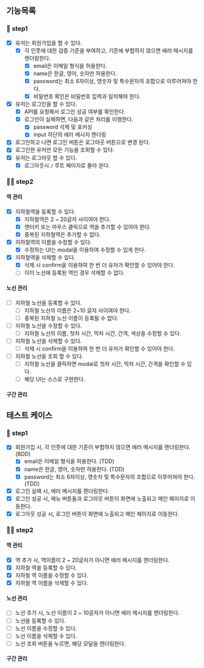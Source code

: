 ## 기능목록

### 🎯 step1

- [x] 유저는 회원가입을 할 수 있다.
  - [x] 각 인풋에 대한 검증 기준을 부여하고, 기준에 부합하지 않으면 에러 메시지를 렌더링한다.
    - [x] email은 이메일 형식을 허용한다.
    - [x] name은 한글, 영어, 숫자만 허용한다.
    - [x] password는 최소 6자이상, 영숫자 및 특수문자의 조합으로 이루어져야 한다.
    - [x] 비밀번호 확인은 비밀번호 입력과 일치해야 한다.
- [x] 유저는 로그인을 할 수 있다.
  - [x] API를 요청해서 로그인 성공 여부를 확인한다.
  - [x] 로그인이 실패하면, 다음과 같은 처리를 이행한다.
    - [x] password 삭제 및 포커싱
    - [x] input 하단의 에러 메시지 렌더링
- [x] 로그인하고 나면 로그인 버튼은 로그아웃 버튼으로 변경 된다.
- [x] 로그인한 유저만 모든 기능을 조회할 수 있다.
- [x] 유저는 로그아웃 할 수 있다.
  - [x] 로그아웃시 `/` 루트 페이지로 돌아 온다.

### 🎯🎯 step2

#### 역 관리

- [x] 지하철역을 등록할 수 있다.
  - [x] 지하철역은 2 ~ 20글자 사이여야 한다.
  - [x] 엔터키 또는 마우스 클릭으로 역을 추가할 수 있어야 한다.
  - [x] 중복된 지하철역은 추가할 수 없다.
- [x] 지하철역의 이름을 수정할 수 있다.
  - [x] 수정하는 UI는 modal을 이용하여 수정할 수 있게 한다.
- [x] 지하철역을 삭제할 수 있다.
  - [x] 삭제 시 confirm을 이용하여 한 번 더 유저가 확인할 수 있어야 한다.
  - [ ] 이미 노선에 등록된 역인 경우 삭제할 수 없다.

#### 노선 관리

- [ ] 지하철 노선을 등록할 수 있다.
  - [ ] 지하철 노선의 이름은 2~10 글자 사이여야 한다.
  - [ ] 중복된 지하철 노선 이름이 등록될 수 없다.
- [ ] 지하철 노선을 수정할 수 있다.
  - [ ] 지하철 노선의 이름, 첫차 시간, 막차 시간, 간격, 색상을 수정할 수 있다.
- [ ] 지하철 노선을 삭제할 수 있다.
  - [ ] 삭제 시 confirm을 이용하여 한 번 더 유저가 확인할 수 있어야 한다.
- [ ] 지하철 노선을 조회 할 수 있다.
  - [ ] 지하철 노선을 클릭하면 modal로 첫차 시간, 막차 시간, 간격을 확인할 수 있다.
  - [ ] 해당 UI는 스스로 구현한다.

#### 구간 관리

## 테스트 케이스

### 🎯 step1

- [x] 회원가입 시, 각 인풋에 대한 기준이 부합하지 않으면 에러 메시지를 렌더링한다. (BDD)
  - [x] email은 이메일 형식을 허용한다. (TDD)
  - [x] name은 한글, 영어, 숫자만 허용한다. (TDD)
  - [x] password는 최소 6자이상, 영숫자 및 특수문자의 조합으로 이루어져야 한다. (TDD)
- [x] 로그인 실패 시, 에러 메시지를 렌더링한다.
- [x] 로그인 성공 시, 메뉴 버튼들과 로그아웃 버튼이 화면에 노출되고 메인 페이지로 이동한다.
- [x] 로그아웃 성공 시, 로그인 버튼이 화면에 노출되고 메인 페이지로 이동한다.

### 🎯🎯 step2

#### 역 관리

- [x] 역 추가 시, 역이름이 2 ~ 20글자가 아니면 에러 메시지를 렌더링한다.
- [x] 지하철 역을 등록할 수 있다.
- [x] 지하철 역 이름을 수정할 수 있다.
- [x] 지하철 역 이름을 삭제할 수 있다.

#### 노선 관리

- [ ] 노선 추가 시, 노선 이름이 2 ~ 10글자가 아니면 에러 메시지를 렌더링한다.
- [ ] 노선을 등록할 수 있다.
- [ ] 노선 이름을 수정할 수 있다.
- [ ] 노선 이름을 삭제할 수 있다.
- [ ] 노선 조회 버튼을 누르면, 해당 모달을 렌더링한다.

#### 구간 관리
